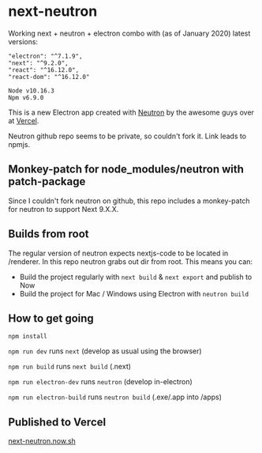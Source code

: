 # next-neutron

Working next + neutron + electron combo with (as of January 2020) latest versions:
```
"electron": "^7.1.9",
"next": "^9.2.0",
"react": "^16.12.0",
"react-dom": "^16.12.0"
```

```
Node v10.16.3
Npm v6.9.0
```

This is a new Electron app created with [Neutron](https://www.npmjs.com/package/neutron) by the awesome guys over at [Vercel](https://vercel.com).

Neutron github repo seems to be private, so couldn't fork it. Link leads to npmjs.

## Monkey-patch for node_modules/neutron with patch-package

Since I couldn't fork neutron on github, this repo includes a monkey-patch for neutron to support Next 9.X.X.

## Builds from root

The regular version of neutron expects nextjs-code to be located in /renderer. In this repo neutron grabs out dir from root. This means you can:
- Build the project regularly with `next build` & `next export` and publish to Now
- Build the project for Mac / Windows using Electron with `neutron build`

## How to get going

`npm install`

`npm run dev` runs `next` (develop as usual using the browser)

`npm run build` runs `next build` (.next)

`npm run electron-dev` runs `neutron` (develop in-electron)

`npm run electron-build` runs `neutron build` (.exe/.app into /apps)

## Published to Vercel

[next-neutron.now.sh](https://next-neutron.now.sh)
